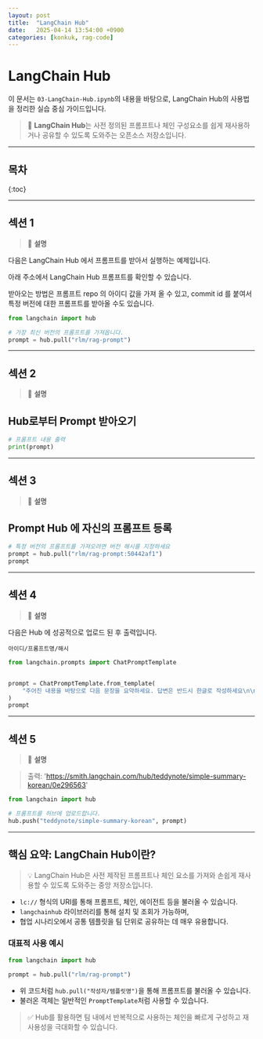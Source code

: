 ```yaml
---
layout: post
title:  "LangChain Hub"
date:   2025-04-14 13:54:00 +0900
categories: [konkuk, rag-code]
--- 
```

# LangChain Hub

이 문서는 `03-LangChain-Hub.ipynb`의 내용을 바탕으로, LangChain Hub의 사용법을 정리한 실습 중심 가이드입니다.

> 📌 **LangChain Hub**는 사전 정의된 프롬프트나 체인 구성요소를 쉽게 재사용하거나 공유할 수 있도록 도와주는 오픈소스 저장소입니다.

---

## 목차
{:toc}

---

## 섹션 1

> 📘 **설명**

다음은 LangChain Hub 에서 프롬프트를 받아서 실행하는 예제입니다.

아래 주소에서 LangChain Hub 프롬프트를 확인할 수 있습니다.

받아오는 방법은 프롬프트 repo 의 아이디 값을 가져 올 수 있고, commit id 를 붙여서 특정 버전에 대한 프롬프트를 받아올 수도 있습니다.

```python
from langchain import hub

# 가장 최신 버전의 프롬프트를 가져옵니다.
prompt = hub.pull("rlm/rag-prompt")
```

---

## 섹션 2

> 📘 **설명**

## Hub로부터 Prompt 받아오기

```python
# 프롬프트 내용 출력
print(prompt)
```

---

## 섹션 3

> 📘 **설명**

## Prompt Hub 에 자신의 프롬프트 등록

```python
# 특정 버전의 프롬프트를 가져오려면 버전 해시를 지정하세요
prompt = hub.pull("rlm/rag-prompt:50442af1")
prompt
```

---

## 섹션 4

> 📘 **설명**

다음은 Hub 에 성공적으로 업로드 된 후 출력입니다.

`아이디/프롬프트명/해시`

```python
from langchain.prompts import ChatPromptTemplate


prompt = ChatPromptTemplate.from_template(
    "주어진 내용을 바탕으로 다음 문장을 요약하세요. 답변은 반드시 한글로 작성하세요\n\nCONTEXT: {context}\n\nSUMMARY:"
)
prompt
```

---

## 섹션 5

> 📘 **설명**

> 출력: 'https://smith.langchain.com/hub/teddynote/simple-summary-korean/0e296563'

```python
from langchain import hub

# 프롬프트를 허브에 업로드합니다.
hub.push("teddynote/simple-summary-korean", prompt)
```

---

## 핵심 요약: LangChain Hub이란?

> 💡 LangChain Hub은 사전 제작된 프롬프트나 체인 요소를 가져와 손쉽게 재사용할 수 있도록 도와주는 중앙 저장소입니다.

- `lc://` 형식의 URI를 통해 프롬프트, 체인, 에이전트 등을 불러올 수 있습니다.
- `langchainhub` 라이브러리를 통해 설치 및 조회가 가능하며,
- 협업 시나리오에서 공통 템플릿을 팀 단위로 공유하는 데 매우 유용합니다.

### 대표적 사용 예시

```python
from langchain import hub

prompt = hub.pull("rlm/rag-prompt")
```

- 위 코드처럼 `hub.pull("작성자/템플릿명")`을 통해 프롬프트를 불러올 수 있습니다.
- 불러온 객체는 일반적인 `PromptTemplate`처럼 사용할 수 있습니다.

> ✅ Hub를 활용하면 팀 내에서 반복적으로 사용하는 체인을 빠르게 구성하고 재사용성을 극대화할 수 있습니다.
